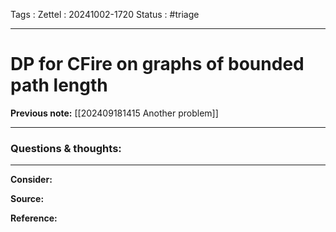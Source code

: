 Tags :
Zettel :  20241002-1720
Status : #triage 

-----

# DP for CFire on graphs of bounded path length

**Previous note:** [[202409181415 Another problem]]

-----

### Questions & thoughts:



-----
 
**Consider:**


**Source:** 


**Reference:** 

